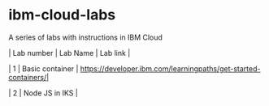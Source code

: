 # ibm-cloud-labs
A series of labs with instructions in IBM Cloud


| Lab number | Lab Name        | Lab link                                                       |

|    1       | Basic container | https://developer.ibm.com/learningpaths/get-started-containers/|

|    2       | Node JS in IKS  | 

